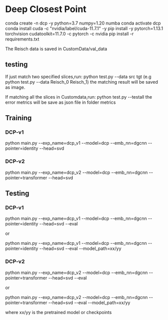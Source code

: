 # Deep Closest Point
conda create -n dcp -y python=3.7 numpy=1.20 numba
conda activate dcp
conda install cuda -c "nvidia/label/cuda-11.7.1" -y
pip install -y pytorch=1.13.1 torchvision cudatoolkit=11.7.0 -c pytorch -c nvidia
pip install -r requirements.txt

The Reisch data is saved in CustomData/val_data

## testing
If just match two specified slices,run:
python test.py --data src tgt (e.g python test.py --data Reisch_0 Reisch_1)
the matching result will be saved as image.

If matching all the slices in Customdata,run:
python test.py --testall
the error metrics will be save as json file in folder metrics

## Training

### DCP-v1

python main.py --exp_name=dcp_v1 --model=dcp --emb_nn=dgcnn --pointer=identity --head=svd

### DCP-v2

python main.py --exp_name=dcp_v2 --model=dcp --emb_nn=dgcnn --pointer=transformer --head=svd

## Testing

### DCP-v1

python main.py --exp_name=dcp_v1 --model=dcp --emb_nn=dgcnn --pointer=identity --head=svd --eval

or 

python main.py --exp_name=dcp_v1 --model=dcp --emb_nn=dgcnn --pointer=identity --head=svd --eval --model_path=xx/yy

### DCP-v2

python main.py --exp_name=dcp_v2 --model=dcp --emb_nn=dgcnn --pointer=transformer --head=svd --eval

or 

python main.py --exp_name=dcp_v2 --model=dcp --emb_nn=dgcnn --pointer=transformer --head=svd --eval --model_path=xx/yy

where xx/yy is the pretrained model or checkpoints

